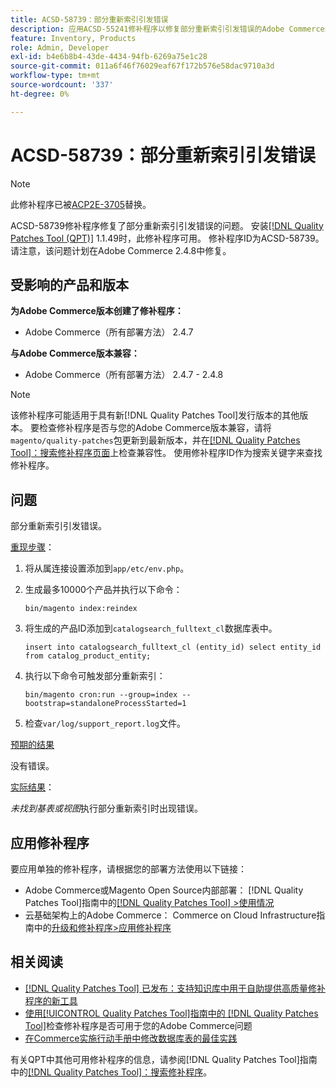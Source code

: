 ```yaml
---
title: ACSD-58739：部分重新索引引发错误
description: 应用ACSD-55241修补程序以修复部分重新索引引发错误的Adobe Commerce问题。
feature: Inventory, Products
role: Admin, Developer
exl-id: b4e6b8b4-43de-4434-94fb-6269a75e1c28
source-git-commit: 011a6f46f76029eaf67f172b576e58dac9710a3d
workflow-type: tm+mt
source-wordcount: '337'
ht-degree: 0%

---
```


# ACSD-58739：部分重新索引引发错误

>[!NOTE]
>
>此修补程序已被[ACP2E-3705](/help/tools/quality-patches-tool/patches-available-in-qpt/v1-1-61/acp2e-3705-fixes-an-issue-where-the-indexer.md)替换。

ACSD-58739修补程序修复了部分重新索引引发错误的问题。 安装[[!DNL Quality Patches Tool (QPT)]](https://experienceleague.adobe.com/en/docs/commerce-operations/tools/quality-patches-tool/quality-patches-tool-to-self-serve-quality-patches) 1.1.49时，此修补程序可用。 修补程序ID为ACSD-58739。 请注意，该问题计划在Adobe Commerce 2.4.8中修复。

## 受影响的产品和版本

**为Adobe Commerce版本创建了修补程序：**

* Adobe Commerce（所有部署方法） 2.4.7

**与Adobe Commerce版本兼容：**

* Adobe Commerce（所有部署方法） 2.4.7 - 2.4.8

>[!NOTE]
>
>该修补程序可能适用于具有新[!DNL Quality Patches Tool]发行版本的其他版本。 要检查修补程序是否与您的Adobe Commerce版本兼容，请将`magento/quality-patches`包更新到最新版本，并在[[!DNL Quality Patches Tool]：搜索修补程序页面](https://experienceleague.adobe.com/tools/commerce-quality-patches/index.html)上检查兼容性。 使用修补程序ID作为搜索关键字来查找修补程序。

## 问题

部分重新索引引发错误。

<u>重现步骤</u>：

1. 将从属连接设置添加到`app/etc/env.php`。
1. 生成最多10000个产品并执行以下命令：

   ```
   bin/magento index:reindex
   ```

1. 将生成的产品ID添加到`catalogsearch_fulltext_cl`数据库表中。

   ```
   insert into catalogsearch_fulltext_cl (entity_id) select entity_id from catalog_product_entity;
   ```

1. 执行以下命令可触发部分重新索引：

   ```
   bin/magento cron:run --group=index --bootstrap=standaloneProcessStarted=1 
   ```

1. 检查`var/log/support_report.log`文件。

<u>预期的结果</u>

没有错误。

<u>实际结果</u>：

*未找到基表或视图*&#x200B;执行部分重新索引时出现错误。

## 应用修补程序

要应用单独的修补程序，请根据您的部署方法使用以下链接：

* Adobe Commerce或Magento Open Source内部部署： [!DNL Quality Patches Tool]指南中的[[!DNL Quality Patches Tool] >使用情况](/help/tools/quality-patches-tool/usage.md)
* 云基础架构上的Adobe Commerce： Commerce on Cloud Infrastructure指南中的[升级和修补程序>应用修补程序](https://experienceleague.adobe.com/docs/commerce-cloud-service/user-guide/develop/upgrade/apply-patches.html)

## 相关阅读

* [[!DNL Quality Patches Tool] 已发布：支持知识库中用于自助提供高质量修补程序的新工具](https://experienceleague.adobe.com/en/docs/commerce-operations/tools/quality-patches-tool/quality-patches-tool-to-self-serve-quality-patches)
* [使用[!UICONTROL Quality Patches Tool]指南中的 [!DNL Quality Patches Tool]](/help/tools/quality-patches-tool/patches-available-in-qpt/check-patch-for-magento-issue-with-magento-quality-patches.md)检查修补程序是否可用于您的Adobe Commerce问题
* [在Commerce实施行动手册中修改数据库表的最佳实践](https://experienceleague.adobe.com/en/docs/commerce-operations/implementation-playbook/best-practices/development/modifying-core-and-third-party-tables#why-adobe-recommends-avoiding-modifications)

有关QPT中其他可用修补程序的信息，请参阅[!DNL Quality Patches Tool]指南中的[[!DNL Quality Patches Tool]：搜索修补程序](https://experienceleague.adobe.com/tools/commerce-quality-patches/index.html)。
